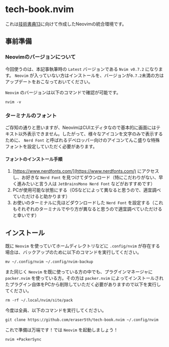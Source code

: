 # tech-book.nvim

これは[技術書典13](https://techbookfest.org/event/tbf13)に向けて作成したNeovimの統合環境です。

## 事前準備

### Neovimのバージョンについて

今回使うのは、本記事執筆時の `Latest` バージョンである `Nvim v0.7.2` になります。 `Neovim` が入っていない方はインストールを、バージョンが`0.7.2`未満の方はアップデートをおこなっておいてください。

`Neovim` のバージョンは以下のコマンドで確認が可能です。

```shell
nvim -v
```

### ターミナルのフォント

ご存知の通りと思いますが、NeovimはCUIエディタなので基本的に画面にはテキスト以外表示できません。したがって、様々なアイコンを文字のみで表示するために、 `Nerd Font` と呼ばれるデベロッパー向けのアイコンてんこ盛りな特殊フォントを設定していただく必要があります。

#### フォントのインストール手順

1. [https://www.nerdfonts.com/](https://www.nerdfonts.com/) にアクセスし、お好きな `Nerd Font` を見つけてダウンロード（特にこだわりがない、早く進みたいと言う人は `JetBrainsMono Nerd Font` などがおすすめです）
2. PCが使用可能な状態にする（OSなどによって異なると思うので、適宜調べていただけると助かります）
3. お使いのターミナルに先ほどダウンロードした `Nerd Font` を設定する（これもそれぞれのターミナルでやり方が異なると思うので適宜調べていただけると幸いです）

## インストール

既に `Neovim` を使っていてホームディレクトリなどに `.config/nvim` が存在する場合は、バックアップのために以下のコマンドを実行してください。

```shell
mv ~/.config/nvim ~/.config/nvim-backup
```

また同じく `Neovim` を既に使っている方の中でも、プラグインマネージャに `packer.nvim` を使っている方。その方は `packer.nvim` によってインストールされたプラグイン自体をPCから削除していただく必要がありますので以下を実行してください。

```shell
rm -rf ~/.local/nvim/site/pack
```

今度は全員、以下のコマンドを実行してください。

```shell
git clone https://github.com/eraser5th/tech-book.nvim ~/.config/nvim
```

これで準備は万端です！では `Neovim` を起動しましょう！

```shell
nvim +PackerSync
```
